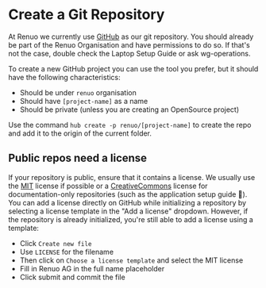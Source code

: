 # Create a Git Repository

At Renuo we currently use [GitHub](https://github.com/) as our git repository. You should already be part of the Renuo Organisation and have permissions to do so.
If that's not the case, double check the Laptop Setup Guide or ask wg-operations.

To create a new GitHub project you can use the tool you prefer, but it should have the following characteristics:
* Should be under `renuo` organisation
* Should have `[project-name]` as a name
* Should be private (unless you are creating an OpenSource project)

Use the command `hub create -p renuo/[project-name]` to create the repo and add it to the origin of the current folder.

## Public repos need a license

If your repository is public, ensure that it contains a license.
We usually use the [MIT](https://choosealicense.com/licenses/mit/) license if possible or a [CreativeCommons](https://creativecommons.org/licenses/) license for documentation-only repositories (such as the application setup guide 🙂).
You can add a license directly on GitHub while initializing a repository by selecting a license template in the "Add a license" dropdown.
However, if the repository is already initialized, you're still able to add a license using a template:
* Click `Create new file`
* Use `LICENSE` for the filename
* Then click on `Choose a license template` and select the MIT license
* Fill in Renuo AG in the full name placeholder
* Click submit and commit the file
